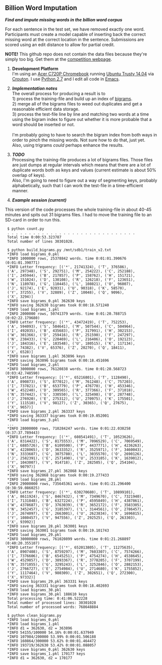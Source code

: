 Billion Word Imputation
-----------------------------

_**Find and impute missing words in the billion word corpus**_

For each sentence in the test set, we have removed exactly one word. Participants must create a model capable of inserting back the correct missing word at the correct location in the sentence. Submissions are scored using an edit distance to allow for partial credit.

**NOTE!** This github repo does not contain the data files because they're simply too big. Get them at the [competition webpage](https://www.kaggle.com/c/billion-word-imputation).

1. **Development Platform**<br>
I'm using an [Acer C720P Chromebook](http://www.google.com/chrome/devices/acer-c720p-chromebook/) running [Ubuntu Trusty 14.04](http://releases.ubuntu.com/14.04/) via [Crouton](https://github.com/dnschneid/crouton). I use [Python 2.7](https://docs.python.org/2/) and I edit all code in [Emacs](http://www.gnu.org/software/emacs).

2. _**Implementation notes**_<br>
The overall process for producing a result is to<br>1) process the training-file and build up an index of [bigrams](http://en.wikipedia.org/wiki/Bigram).<br>2) merge all of the bigrams files to weed out duplicates and get a reasonable efficient data storage.<br>3) process the test-file line by line and matching two words at a time using the bigram index to figure out whether it is more probable that a word should be inserted or not.<br><br>I'm probably going to have to search the bigram index from both ways in order to _pinch_ the missing words. Not sure how to do that, just yet.<br>Also, using trigrams _could_ perhaps enhance the results.

3. _**TODO**_<br>
Processing the training-file produces a lot of bigrams files. Those files are just dumps at regular intervals which means that there are a lot of duplicate words both as keys and values (current estimate is about 50% overlap of keys).<br>Also, I'm going to need to figure out a way of segmenting keys, probably alphabetically, such that I can work the test-file in a time-efficient manner.

4. _**Example session (current)**_

This version of the code processes the whole training-file in about 40-45 minutes and spits out 31 bigrams files. I had to move the training file to an SD-card in order to run this.

     $ python count.py 
     . . . . . . . . . . . . . . . . . . . . . . . . . . . . . .
     Total time 0:00:53.323787
     Total number of lines 30301028.

     $ python build_bigrams.py /mnt/sdb1/train_v2.txt 
     *INFO load bigrams_0.pkl
     *INFO 1000000 rows, 25378842 words. time 0:01:01.390676 (0:01:01.390771)
     *INFO Letter frequency: [('*', 21741324), ('T', 376586),
     ('A', 297348), ('S', 292751), ('M', 254222), ('C', 252188),
     ('I', 245944), ('B', 217857), ('P', 158762), ('H', 151721),
     ('W', 151024), ('D', 130108), ('R', 126218), ('F', 123651),
     ('N', 118978), ('G', 110445), ('L', 108021), ('O', 96007),
     ('J', 92174), ('E', 92031), ('U', 90318), ('K', 58570),
     ('Y', 37255), ('V', 32889), ('Z', 10048), ('Q', 9096),
     ('X', 3294)]
     *INFO save bigrams_0.pkl 362630 keys
     *INFO saving 362630 bigrams took 0:00:18.571240
     *INFO load bigrams_1.pkl
     *INFO 2000000 rows, 50741379 words. time 0:01:20.788715 (0:02:22.179680)
     *INFO Letter frequency: [('*', 43472419), ('T', 752253),
     ('A', 594093), ('S', 584641), ('M', 507544), ('C', 504964),
     ('I', 492035), ('B', 435683), ('P', 317991), ('H', 302153),
     ('W', 301366), ('D', 259416), ('R', 251590), ('F', 247297),
     ('N', 238433), ('G', 220469), ('L', 216406), ('O', 192123),
     ('J', 184316), ('E', 183548), ('U', 180515), ('K', 117134),
     ('Y', 74382), ('V', 65376), ('Z', 20270), ('Q', 18411),
     ('X', 6528)]
     *INFO save bigrams_1.pkl 363896 keys
     *INFO saving 363896 bigrams took 0:00:18.451696
     *INFO load bigrams_2.pkl
     *INFO 3000000 rows, 76120838 words. time 0:01:20.568723 (0:03:42.748590)
     *INFO Letter frequency: [('*', 65216801), ('T', 1128490),
     ('A', 890873), ('S', 877012), ('M', 761248), ('C', 757203),
     ('I', 737821), ('B', 653779), ('P', 476770), ('H', 453346),
     ('W', 452240), ('D', 389565), ('R', 377366), ('F', 371018),
     ('N', 357442), ('G', 330550), ('L', 325498), ('O', 287748),
     ('J', 276920), ('E', 275312), ('U', 270975), ('K', 175501),
     ('Y', 111510), ('V', 98127), ('Z', 30365), ('Q', 27675),
     ('X', 9657)]
     *INFO save bigrams_2.pkl 363337 keys
     *INFO saving 363337 bigrams took 0:00:19.052001
     *INFO load bigrams_3.pkl
     ...
     *INFO 28000000 rows, 710284247 words. time 0:01:22.038258 (0:37:37.789443)
     *INFO Letter frequency: [('*', 608541491), ('T', 10523626),
     ('A', 8314422), ('S', 8175553), ('M', 7096529), ('C', 7069549),
     ('I', 6885726), ('B', 6109500), ('P', 4437771), ('H', 4236263),
     ('W', 4228065), ('D', 3633352), ('R', 3525971), ('F', 3460043),
     ('N', 3333607), ('G', 3075780), ('L', 3035570), ('O', 2690126),
     ('J', 2582391), ('E', 2571490), ('U', 2533105), ('K', 1639012),
     ('Y', 1043007), ('V', 914718), ('Z', 282505), ('Q', 254104),
     ('X', 90797)]
     *INFO save bigrams_27.pkl 362868 keys
     *INFO saving 362868 bigrams took 0:00:19.277433
     *INFO load bigrams_28.pkl
     *INFO 29000000 rows, 735645361 words. time 0:01:21.296400 (0:38:59.086025)
     *INFO Letter frequency: [('*', 630270680), ('T', 10899101),
     ('A', 8611924), ('S', 8467432), ('M', 7349670), ('C', 7321940),
     ('I', 7131848), ('B', 6327224), ('P', 4595849), ('H', 4387861),
     ('W', 4378687), ('D', 3763039), ('R', 3652172), ('F', 3583305),
     ('N', 3452457), ('G', 3185397), ('L', 3144561), ('O', 2786457),
     ('J', 2674097), ('E', 2663001), ('U', 2623834), ('K', 1696815),
     ('Y', 1080457), ('V', 947556), ('Z', 292525), ('Q', 263303),
     ('X', 93992)]
     *INFO save bigrams_28.pkl 363001 keys
     *INFO saving 363001 bigrams took 0:00:19.101743
     *INFO load bigrams_29.pkl
     *INFO 30000000 rows, 761020899 words. time 0:01:21.268897 (0:40:20.355107)
     *INFO Letter frequency: [('*', 652013805), ('T', 11275635),
     ('A', 8907408), ('S', 8759297), ('M', 7603307), ('C', 7574266),
     ('I', 7376606), ('B', 6545251), ('P', 4754274), ('H', 4538645),
     ('W', 4529857), ('D', 3893367), ('R', 3778205), ('F', 3707199),
     ('N', 3571055), ('G', 3295243), ('L', 3252846), ('O', 2882153),
     ('J', 2766727), ('E', 2754984), ('U', 2714680), ('K', 1755852),
     ('Y', 1117464), ('V', 980309), ('Z', 302651), ('Q', 272300),
     ('X', 97332)]
     *INFO save bigrams_29.pkl 363331 keys
     *INFO saving 363331 bigrams took 0:00:18.402693
     *INFO load bigrams_30.pkl
     *INFO save bigrams_30.pkl 188610 keys
     Total processing time: 0:41:06.522228
     Total number of processed lines: 30301028
     Total number of processed words: 768648884

     $ python clean_bigrams.py
     *INFO load bigrams_0.pkl
     *INFO load bigrams_1.pkl
     *INFO d1 = 362630, d2 = 363896
     *INFO 54155/100000 54.16% 0:00:01.637949
     *INFO 107984/200000 53.99% 0:00:01.506188
     *INFO 160864/300000 53.62% 0:00:01.464472
     *INFO 193719/362630 53.42% 0:00:01.088057
     *INFO save bigrams_0.pkl 362630 keys
     *INFO save bigrams_1.pkl 170177 keys
     *INFO d1 = 362630, d2 = 170177
